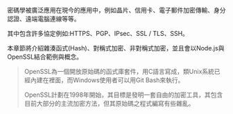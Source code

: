 密碼學被廣泛應用在現今的應用中，例如晶片、信用卡、電子郵件加密傳輸、身分認證、遠端電腦連線等等。

其中包含許多協定例如:HTTPS、PGP、IPsec、SSL / TLS、SSH。

本章節將介紹雜湊函式\(Hash\)、對稱式加密、非對稱式加密，並且會以Node.js與OpenSSL結合範例與概念。

> OpenSSL為一個開放原始碼的函式庫套件，用C語言寫成，類Unix系統已經內建在裡面，而Windows使用者可以用Git Bash來執行。
>
> OpenSSL計劃在1998年開始，其目標是發明一套自由的加密工具，其包含目前大部分的主流加密方法，但其原始碼之程式編寫有些雜亂。



